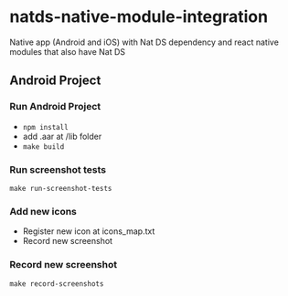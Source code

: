 # natds-native-module-integration
Native app (Android and iOS) with Nat DS dependency and react native modules that also have Nat DS

## Android Project

### Run Android Project
- `npm install`
- add .aar at /lib folder
- `make build`

### Run screenshot tests
`make run-screenshot-tests`

### Add new icons
- Register new icon at icons_map.txt
- Record new screenshot 

### Record new screenshot
`make record-screenshots`

